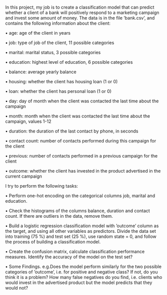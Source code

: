   In this project, my job is to create a classification model that can predict whether a client of a bank will positively respond to a marketing campaign and invest some amount of money. The data is in the file ’bank.csv’, and contains the following information about the client:
  
• age: age of the client in years

• job: type of job of the client, 11 possible categories

• marital: marital status, 3 possible categories

• education: highest level of education, 6 possible categories

• balance: average yearly balance

• housing: whether the client has housing loan (1 or 0)

• loan: whether the client has personal loan (1 or 0)

• day: day of month when the client was contacted the last time about the campaign

• month: month when the client was contacted the last time about the campaign, values 1-12

• duration: the duration of the last contact by phone, in seconds

• contact count: number of contacts performed during this campaign for the client

• previous: number of contacts performed in a previous campaign for the client

• outcome: whether the client has invested in the product advertised in the current campaign

I try to perform the following tasks:

• Perform one-hot encoding on the categorical columns job, marital and education.

• Check the histograms of the columns balance, duration and contact count. If there are outliers in the data, remove them.

• Build a logistic regression classification model with ’outcome’ column as the target, and using all other variables as predictors. Divide the data set into training (75 %) and test set (25 %), use random state
= 0, and follow the process of building a classification model.

• Create the confusion matrix, calculate classification performance measures. Identify the accuracy of the model on the test set?

• Some Findings. e.g.Does the model perform similarly for the two possible categories of ’outcome’, i.e. for positive and negative class? If not, do you think it is a problem? How many false negatives do you find, i.e.
clients who would invest in the advertised product but the model predicts that they would not?
